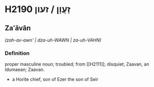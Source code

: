# H2190 זַעֲוָן / זעון

## Zaʻăvân

_(zah-av-awn' | dza-uh-WAWN | za-uh-VAHN)_

### Definition

proper masculine noun; troubled; from [[H2111]]; disquiet; Zaavan, an Idumaean; Zaavan.

- a Horite chief, son of Ezer the son of Seir
